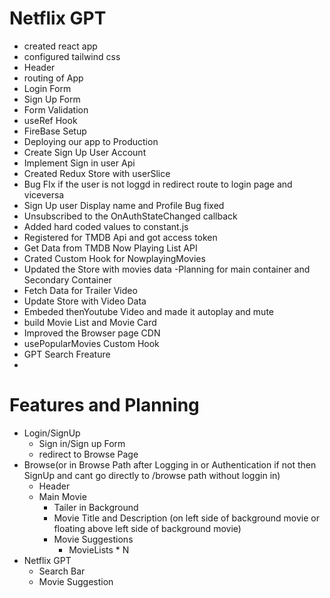 
# Netflix GPT
- created react app
- configured tailwind css
- Header
- routing of App
- Login Form
- Sign Up Form
- Form Validation
- useRef Hook 
- FireBase Setup
- Deploying our app to Production
- Create Sign Up User Account
- Implement Sign in user Api
- Created Redux Store with userSlice
- Bug FIx if the user is not loggd in       redirect route to login page and viceversa   
- Sign Up user Display name and Profile Bug fixed
- Unsubscribed to the OnAuthStateChanged callback
- Added hard coded values to constant.js
- Registered for TMDB Api and got access token
- Get Data from TMDB Now Playing List API
- Crated Custom Hook for NowplayingMovies
- Updated the Store with movies data
-Planning for main container and Secondary Container
- Fetch Data for Trailer Video 
- Update Store with Video Data
- Embeded thenYoutube Video and made it autoplay and mute
- build Movie List and Movie Card
- Improved the Browser page CDN
- usePopularMovies Custom Hook
- GPT Search Freature
- 



# Features and Planning

- Login/SignUp
    - Sign in/Sign up Form
    - redirect to Browse Page
- Browse(or in Browse Path after Logging in or Authentication if not then SignUp and cant go directly to /browse path without loggin in)
    - Header
    - Main Movie
        - Tailer in Background
        - Movie Title and Description (on left side of background movie or floating above left side of background movie)
        - Movie Suggestions
            - MovieLists * N
- Netflix GPT
    - Search Bar
    - Movie Suggestion